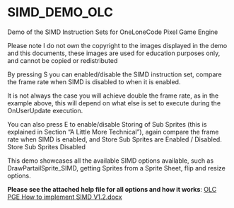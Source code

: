 # SIMD_DEMO_OLC
Demo of the SIMD Instruction Sets for OneLoneCode Pixel Game Engine

Please note I do not own the copyright to the images displayed in the demo and this documents, these images are used for education purposes only, and cannot be copied or redistributed   
 
By pressing S you can enabled/disable the SIMD instruction set, compare the frame rate when SIMD is disabled to when it is enabled.
 
It is not always the case you will achieve double the frame rate, as in the example above, this will depend on what else is set to execute during the OnUserUpdate execution.

You can also press E to enable/disable Storing of Sub Sprites (this is explained in Section “A Little More Technical”), again compare the frame rate when SIMD is enabled, and Store Sub Sprites are Enabled / Disabled.
Store Sub Sprites Disabled
 
This demo showcases all the available SIMD options available, such as DrawPartailSprite_SIMD, getting Sprites from a Sprite Sheet, flip and resize options.

**Please see the attached help file for all options and how it works**:
[OLC PGE How to implement SIMD V1.2.docx](https://github.com/Johnnyg63/SIMD_DEMO_OLC/files/10413137/OLC.PGE.How.to.implement.SIMD.V1.2.docx)

